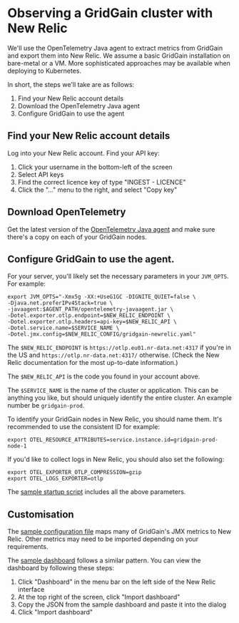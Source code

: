 # Observing a GridGain cluster with New Relic

We'll use the OpenTelemetry Java agent to extract metrics from GridGain
and export them into New Relic. We assume a basic GridGain installation
on bare-metal or a VM. More sophisticated approaches may be available
when deploying to Kubernetes.

In short, the steps we'll take are as follows:

1. Find your New Relic account details
2. Download the OpenTelemetry Java agent
3. Configure GridGain to use the agent

## Find your New Relic account details

Log into your New Relic account. Find your API key:

1. Click your username in the bottom-left of the screen
2. Select API keys
3. Find the correct licence key of type "INGEST - LICENCE"
4. Click the "..." menu to the right, and select "Copy key"

## Download OpenTelemetry

Get the latest version of the [OpenTelemetry Java
agent](https://github.com/open-telemetry/opentelemetry-java-instrumentation) and make sure there's a copy on each of your GridGain
nodes.

## Configure GridGain to use the agent.

For your server, you'll likely set the necessary parameters in your
`JVM_OPTS`. For example:

```shell
export JVM_OPTS="-Xmx5g -XX:+UseG1GC -DIGNITE_QUIET=false \
-Djava.net.preferIPv4Stack=true \
-javaagent:$AGENT_PATH/opentelemetry-javaagent.jar \
-Dotel.exporter.otlp.endpoint=$NEW_RELIC_ENDPOINT \
-Dotel.exporter.otlp.headers=api-key=$NEW_RELIC_API \
-Dotel.service.name=$SERVICE_NAME \
-Dotel.jmx.config=$NEW_RELIC_CONFIG/gridgain-newrelic.yaml"
```

The `$NEW_RELIC_ENDPOINT` is `https://otlp.eu01.nr-data.net:4317` if
you're in the US and `https://otlp.nr-data.net:4317/` otherwise. (Check
the New Relic documentation for the most up-to-date information.)

The `$NEW_RELIC_API` is the code you found in your account above.

The `$SERVICE_NAME` is the name of the cluster or application. This can
be anything you like, but should uniquely identify the entire cluster.
An example number be `gridgain-prod`.

To identify your GridGain nodes in New Relic, you should name them. It's
recommended to use the consistent ID for example:

```shell
export OTEL_RESOURCE_ATTRIBUTES=service.instance.id=gridgain-prod-node-1
```

If you'd like to collect logs in New Relic, you should also set the
following:

```shell
export OTEL_EXPORTER_OTLP_COMPRESSION=gzip
export OTEL_LOGS_EXPORTER=otlp
```

The [sample startup script](nr-start.sh) includes all the above
parameters.

## Customisation

The [sample configuration file](gridgain-newrelic.yaml) maps many of
GridGain's JMX metrics to New Relic. Other metrics may need to be
imported depending on your requirements.

The [sample dashboard](dashboard.json) follows a similar pattern. You
can view the dashboard by following these steps:

1. Click "Dashboard" in the menu bar on the left side of the New Relic interface
2. At the top right of the screen, click "Import dashboard"
3. Copy the JSON from the sample dashboard and paste it into the dialog
4. Click "Import dashboard"
